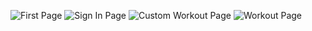 ![First Page](../myapp/assets/images/first_page.png "First Page")
![Sign In Page](../myapp/assets/images/signin.png "Sign In Page")
![Custom Workout Page](../myapp/assets/images/select.png "Custom Workout Page")
![Workout Page](../myapp/assets/images/workout.png "Workout Page")